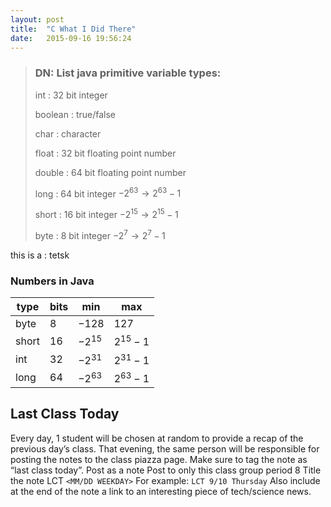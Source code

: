 ```yaml
---
layout: post
title:  "C What I Did There"
date:   2015-09-16 19:56:24
---
```

> ### DN: List java primitive variable types:
>
> int
> : 32 bit integer
>
> boolean
> : true/false
>
> char
> : character
>
> float
> : 32 bit floating point number
>
> double
> : 64 bit floating point number
>
> long
> : 64 bit integer $-2^{63} \to 2^{63} - 1$
>
> short
> : 16 bit integer $-2^{15} \to 2^{15} - 1$
>
> byte
> : 8 bit integer $-2^7 \to 2^7 - 1$

this is a
: tetsk

### Numbers in Java

 type   | bits   | min        | max
------- | ------ | ---------- | -----------
 byte   | 8      | $-128$     | $127$
 short  | 16     | $-2^{15}$  | $2^{15}-1$
 int    | 32     | $-2^{31}$  | $2^{31}-1$
 long   | 64     | $-2^{63}$  | $2^{63}-1$

## Last Class Today
Every day, 1 student will be chosen at random to provide a recap of the previous day’s class.
That evening, the same person will be responsible for posting the notes to the class piazza page. Make sure to tag the note as “last class today”.
Post as a note
Post to only this class group period 8
Title the note LCT `<MM/DD WEEKDAY>`
For example: `LCT 9/10 Thursday`
Also include at the end of the note a link to an interesting piece of tech/science news.

